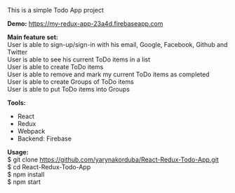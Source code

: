 This is a simple Todo App project 

<b>Demo:</b> https://my-redux-app-23a4d.firebaseapp.com

<b>Main feature set:</b> \
User is able to sign-up/sign-in with his email, Google, Facebook, Github and Twitter \
User is able to see his current ToDo items in a list \
User is able to create ToDo items \
User is able to remove and mark my current ToDo items as completed \
User is able to create Groups of ToDo items \
User is able to put ToDo items into Groups 

<b>Tools:</b>
- React
- Redux
- Webpack
- Backend: Firebase

<b>Usage:</b> \
$ git clone https://github.com/yarynakorduba/React-Redux-Todo-App.git \
$ cd React-Redux-Todo-App \
$ npm install \
$ npm start
